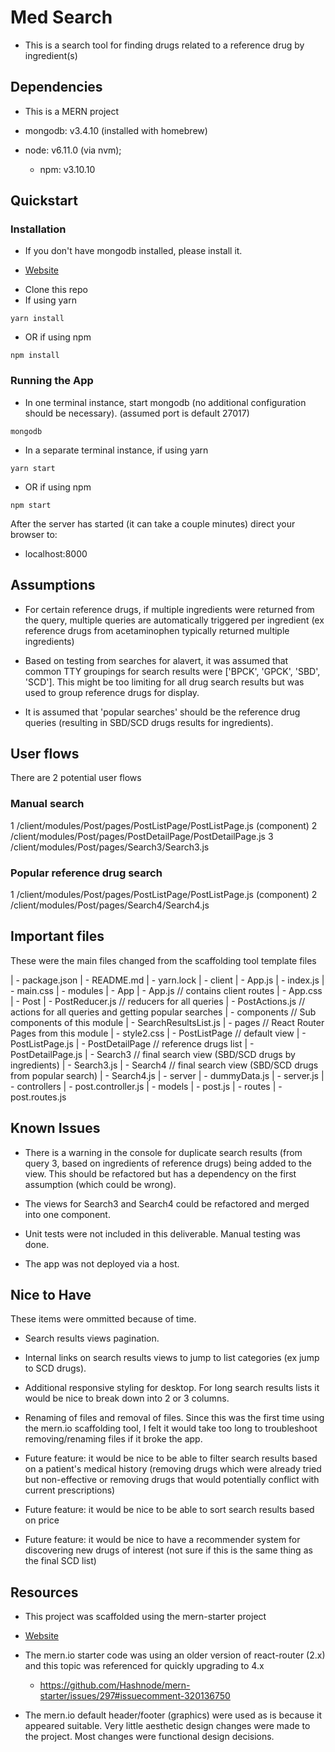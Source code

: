 # Med Search

* This is a search tool for finding drugs related to a reference drug by ingredient(s)

## Dependencies

* This is a MERN project

* mongodb: v3.4.10 (installed with homebrew)
* node: v6.11.0 (via nvm); 
  * npm: v3.10.10

## Quickstart

### Installation

* If you don't have mongodb installed, please install it. 
- [Website](https://www.mongodb.com/download-center?jmp=nav#community)

* Clone this repo
* If using yarn
```
yarn install
```

* OR if using npm
```
npm install
```

### Running the App

* In one terminal instance, start mongodb (no additional configuration should be necessary).
(assumed port is default 27017)
```
mongodb
```

* In a separate terminal instance, if using yarn
```
yarn start
```

* OR if using npm
```
npm start
```

After the server has started (it can take a couple minutes) direct your browser to:
* localhost:8000

## Assumptions

* For certain reference drugs, if multiple ingredients were returned from the query, multiple queries are automatically triggered per ingredient (ex reference drugs from acetaminophen typically returned multiple ingredients)

* Based on testing from searches for alavert, it was assumed that common TTY groupings for search results were ['BPCK', 'GPCK', 'SBD', 'SCD']. This might be too limiting for all drug search results but was used to group reference drugs for display.

* It is assumed that 'popular searches' should be the reference drug queries (resulting in SBD/SCD drugs results for ingredients).

## User flows

There are 2 potential user flows

### Manual search

1 /client/modules/Post/pages/PostListPage/PostListPage.js (component)
2 /client/modules/Post/pages/PostDetailPage/PostDetailPage.js
3 /client/modules/Post/pages/Search3/Search3.js

### Popular reference drug search

1 /client/modules/Post/pages/PostListPage/PostListPage.js (component)
2 /client/modules/Post/pages/Search4/Search4.js

## Important files

These were the main files changed from the scaffolding tool template files


| - package.json
| - README.md
| - yarn.lock
| - client
    | - App.js
    | - index.js
    | - main.css
    | - modules 
        | - App
            | - App.js // contains client routes
            | - App.css
        | - Post
            | - PostReducer.js // reducers for all queries
            | - PostActions.js // actions for all queries and getting popular searches
            | - components // Sub components of this module
                | - SearchResultsList.js
            | - pages // React Router Pages from this module
                | - style2.css
                | - PostListPage // default view
                    | - PostListPage.js
                | - PostDetailPage // reference drugs list
                    | - PostDetailPage.js
                | - Search3 // final search view (SBD/SCD drugs by ingredients)
                    | - Search3.js
                | - Search4 // final search view (SBD/SCD drugs from popular search)
                    | - Search4.js
| - server
    | - dummyData.js
    | - server.js
    | - controllers
        | - post.controller.js
    | - models
        | - post.js
    | - routes
        | - post.routes.js


## Known Issues

* There is a warning in the console for duplicate search results (from query 3, based on ingredients of reference drugs) being added to the view. This should be refactored but has a dependency on the first assumption (which could be wrong).

* The views for Search3 and Search4 could be refactored and merged into one component.

* Unit tests were not included in this deliverable. Manual testing was done.

* The app was not deployed via a host.

## Nice to Have

These items were ommitted because of time.

* Search results views pagination.

* Internal links on search results views to jump to list categories (ex jump to SCD drugs).

* Additional responsive styling for desktop. For long search results lists it would be nice to break down into 2 or 3 columns.

* Renaming of files and removal of files. Since this was the first time using the mern.io scaffolding tool, I felt it would take too long to troubleshoot removing/renaming files if it broke the app.

* Future feature: it would be nice to be able to filter search results based on a patient's medical history (removing drugs which were already tried but non-effective or removing drugs that would potentially conflict with current prescriptions)

* Future feature: it would be nice to be able to sort search results based on price

* Future feature: it would be nice to have a recommender system for discovering new drugs of interest (not sure if this is the same thing as the final SCD list)

## Resources

* This project was scaffolded using the mern-starter project
- [Website](http://mern.io)

* The mern.io starter code was using an older version of react-router (2.x) and this topic was referenced for quickly upgrading to 4.x
  * https://github.com/Hashnode/mern-starter/issues/297#issuecomment-320136750

* The mern.io default header/footer (graphics) were used as is because it appeared suitable. Very little aesthetic design changes were made to the project. Most changes were functional design decisions.


